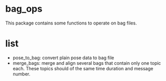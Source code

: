 # bag_ops
This package contains some functions to operate on bag files.

# list
* pose_to_bag: convert plain pose data to bag file
* merge_bags: merge and align several bags that contain only one topic each. These topics should of the same time duration and message number.
